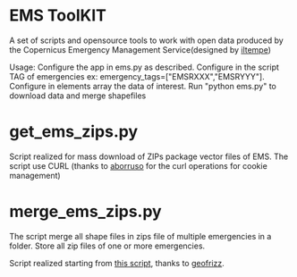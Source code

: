 # EMS ToolKIT
A set of scripts and opensource tools to work with open data produced by the Copernicus Emergency Management Service(designed by [iltempe](https://github.com/iltempe))

Usage: Configure the app in ems.py as described. Configure in the script TAG of emergencies ex: emergency_tags=["EMSRXXX","EMSRYYY"]. Configure in elements array the data of interest. Run "python ems.py" to download data and merge shapefiles


# get_ems_zips.py

Script realized for mass download of ZIPs package vector files of EMS. The script use CURL (thanks to [aborruso](https://github.com/aborruso) for the curl operations for cookie management)

# merge_ems_zips.py

The script merge all shape files in zips file of multiple emergencies in a folder. Store all zip files of one or more emergencies.

Script realized starting from [this script](https://github.com/emergenzeHack/terremotocentro_geodata/blob/gh-pages/CopernicusEMS/scripts/copernicus_EMSR.py), thanks to [geofrizz](https://github.com/geofrizz).


